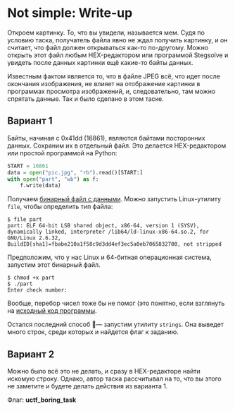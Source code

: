# Not simple: Write-up

Откроем картинку. То, что вы увидели, называется мем. Судя по условию таска,
получатель файла явно не ждал получить картинку, и он считает, что файл
должен открываться как-то по-другому. Можно открыть этот файл любым
HEX-редактором или программой Stegsolve и увидеть после данных картинки ещё
какие-то байты данных.

Известным фактом является то, что в файле JPEG всё, что идет после окончания
изображения, не влияет на отображение картинки в программах просмотра
изображений, и, следовательно, там можно спрятать данные. Так и было сделано
в этом таске.

## Вариант 1

Байты, начиная с 0x41dd (16861), являются байтами посторонних данных. Сохраним
их в отдельный файл. Это делается HEX-редактором или простой программой на Python:

```python
START = 16861
data = open("pic.jpg", "rb").read()[START:]
with open("part", "wb") as f:
    f.write(data)
```

Получаем [бинарный файл с данными](https://github.com/upmlctf/2017-summer/blob/master/not-simple/part).
Можно запустить Linux-утилиту `file`, чтобы определить тип файла:

```
$ file part
part: ELF 64-bit LSB shared object, x86-64, version 1 (SYSV), dynamically linked, interpreter /lib64/ld-linux-x86-64.so.2, for GNU/Linux 2.6.32, BuildID[sha1]=fbabe210a1f58c9d3dd4ef3ec5a0eb7065832700, not stripped
```

Предположим, что у нас Linux и 64-битная операционная система, запустим этот
бинарный файл.

```
$ chmod +x part
$ ./part
Enter check number:
```

Вообще, перебор чисел тоже бы не помог (это понятно, если взглянуть на
[исходный код программы](https://github.com/upmlctf/2017-summer/blob/master/not-simple/source.cpp).

Остался последний способ — запустим утилиту `strings`. Она выведет много строк,
среди которых и найдется флаг к заданию.

## Вариант 2

Можно было всё это не делать, и сразу в HEX-редакторе найти искомую строку.
Однако, автор таска рассчитывал на то, что вы этого не заметите и будете
делать действия из варианта 1.

Флаг: **uctf_boring_task**
